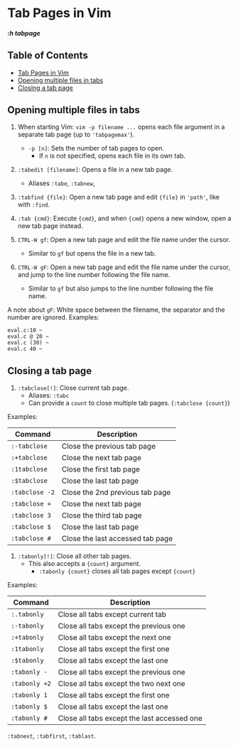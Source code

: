 

# Tab Pages in Vim
##### *:h tabpage*  

## Table of Contents
* [Tab Pages in Vim](#tab-pages-in-vim) 
* [Opening multiple files in tabs](#opening-multiple-files-in-tabs) 
* [Closing a tab page](#closing-a-tab-page) 

## Opening multiple files in tabs

1. When starting Vim: `vim -p filename ...` opens each file argument in a separate
   tab page (up to `'tabpagemax'`). 
    * `-p [n]`: Sets the number of tab pages to open. 
        * If `n` is not specified, opens each file in its own tab.

1. `:tabedit [filename]`: Opens a file in a new tab page.
    * Aliases `:tabe`, `:tabnew`,

1. `:tabfind {file}`: Open a new tab page and edit `{file}` in `'path'`, 
                      like with `:find`. 

1. `:tab {cmd}`: Execute `{cmd}`, and when `{cmd}` opens a new window, open a new tab
                 page instead. 


1. `CTRL-W gf`: Open a new tab page and edit the file name under the cursor.
    * Similar to `gf` but opens the file in a new tab.

1. `CTRL-W gF`: Open a new tab page and edit the file name under the cursor,
                and jump to the line number following the file name.
    * Similar to `gf` but also jumps to the line number following the file name.


A note about `gF`:
White space between the filename, the separator and
the number are ignored.
Examples:
```plaintext
eval.c:10 ~
eval.c @ 20 ~
eval.c (30) ~
eval.c 40 ~
```

## Closing a tab page

1. `:tabclose[!]`: Close current tab page.
    * Aliases: `:tabc`
    * Can provide a `count` to close multiple tab pages. (`:tabclose {count}`)

Examples:

| Command        |  Description
|-|-
| `:-tabclose`   |  Close the previous tab page
| `:+tabclose`   |  Close the next tab page
| `:1tabclose`   |  Close the first tab page
| `:$tabclose`   |  Close the last tab page
| `:tabclose -2` |  Close the 2nd previous tab page
| `:tabclose +`  |  Close the next tab page
| `:tabclose 3`  |  Close the third tab page
| `:tabclose $`  |  Close the last tab page
| `:tabclose #`  |  Close the last accessed tab page

1. `:tabonly[!]`: Close all other tab pages.
    * This also accepts a `{count}` argument.
        * `:tabonly {count}` closes all tab pages except `{count}`

Examples:

| Command        |  Description
|-|-
| `:.tabonly`   |  Close all tabs except current tab  
| `:-tabonly`   |  Close all tabs except the previous one
| `:+tabonly`   |  Close all tabs except the next one
| `:1tabonly`   |  Close all tabs except the first one
| `:$tabonly`   |  Close all tabs except the last one
| `:tabonly -`  |  Close all tabs except the previous one
| `:tabonly +2` |  Close all tabs except the two next one
| `:tabonly 1`  |  Close all tabs except the first one
| `:tabonly $`  |  Close all tabs except the last one
| `:tabonly #`  |  Close all tabs except the last accessed one






`:tabnext`, `:tabfirst`, `:tablast`.
